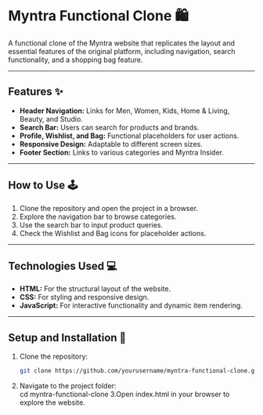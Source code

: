 # Myntra Functional Clone 🛍️

A functional clone of the Myntra website that replicates the layout and essential features of the original platform, including navigation, search functionality, and a shopping bag feature.

---

## Features ✨

- **Header Navigation:** Links for Men, Women, Kids, Home & Living, Beauty, and Studio.
- **Search Bar:** Users can search for products and brands.
- **Profile, Wishlist, and Bag:** Functional placeholders for user actions.
- **Responsive Design:** Adaptable to different screen sizes.
- **Footer Section:** Links to various categories and Myntra Insider.

---

## How to Use 🕹️

1. Clone the repository and open the project in a browser.
2. Explore the navigation bar to browse categories.
3. Use the search bar to input product queries.
4. Check the Wishlist and Bag icons for placeholder actions.

---

## Technologies Used 💻

- **HTML:** For the structural layout of the website.
- **CSS:** For styling and responsive design.
- **JavaScript:** For interactive functionality and dynamic item rendering.

---

## Setup and Installation 🔧

1. Clone the repository:
   ```bash
   git clone https://github.com/yourusername/myntra-functional-clone.git
2. Navigate to the project folder:<br>
   cd myntra-functional-clone
3.Open index.html in your browser to explore the website. 
